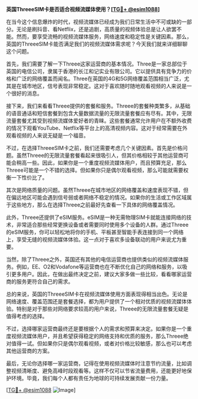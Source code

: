 **英国ThreeeSIM卡是否适合视频流媒体使用？[[TG💪+ @esim1088](https://t.me/s/esim1088)]**

在当今这个信息爆炸的时代，视频流媒体已经成为我们日常生活中不可或缺的一部分。无论是刷抖音、看Netflix，还是追剧，高质量的视频体验总是让人欲罢不能。然而，要享受流畅的视频流媒体服务，网络速度和稳定性是关键因素。那么，英国的ThreeeSIM卡能否满足我们的视频流媒体需求呢？今天我们就来详细聊聊这个问题。

首先，我们需要了解一下Threee这家运营商的基本情况。Three是一家总部位于英国的电信公司，隶属于香港的长江和记实业有限公司。它以提供具有竞争力的价格和广泛的网络覆盖而闻名。Three在英国的4G和5G网络覆盖范围相当广泛，尤其是在城市地区，信号表现非常稳定。这对于喜欢随时随地观看视频的人来说是一个很好的消息。

接下来，我们来看看Threee提供的套餐和服务。Threee的套餐种类繁多，从基础的语音通话和短信套餐到包含大量数据流量的无限流量套餐应有尽有。其中，无限流量套餐尤其受到视频流媒体爱好者的青睐。这些套餐通常允许用户在不额外收费的情况下观看YouTube、Netflix等平台上的高清视频内容。这对于经常需要在外观看视频的人来说无疑是一个福音。

不过，在选择ThreeeSIM卡之前，我们还需要考虑几个关键因素。首先是价格问题。虽然Threee的无限流量套餐看起来很吸引人，但其价格相较于其他运营商可能会稍高一些。因此，如果你是一个重度视频流媒体用户，而且预算充足，那么Threee可能是一个不错的选择。但如果你只是偶尔观看视频，那么可能就需要权衡一下性价比了。

其次是网络质量的问题。虽然Threee在城市地区的网络覆盖和速度表现不错，但在偏远地区可能会遇到信号弱或者网络不稳定的情况。如果你的生活或工作区域属于这些地方，那么在选择Threee之前最好先查看一下具体的网络覆盖情况。

此外，Threee还提供了eSIM服务。eSIM是一种无需物理SIM卡就能连接网络的技术，非常适合那些经常更换设备或者需要同时使用多个设备的人群。通过Threee的eSIM服务，你可以轻松地将你的手机、平板甚至智能手表连接到同一个网络上，享受无缝的视频流媒体体验。这一点对于喜欢多设备联动的用户来说尤为重要。

当然，除了Threee之外，英国还有其他的电信运营商也提供类似的视频流媒体服务。例如，EE、O2和Vodafone等运营商也在不断优化自己的网络和服务，以吸引更多用户。因此，在做出最终决定之前，建议大家多做一些比较，看看哪家运营商的服务更符合自己的需求。

总的来说，英国的ThreeeSIM卡在视频流媒体使用方面表现得相当出色。无论是网络速度、覆盖范围还是套餐选择，都为用户提供了一个相对优质的视频流媒体体验。特别是对于那些对网络要求较高的用户来说，Threee的无限流量套餐无疑是值得考虑的选择。

不过，选择哪家运营商最终还是要根据个人的需求和预算来决定。如果你是一个重度视频流媒体用户，并且希望获得稳定的网络支持和优质的服务，那么Threee绝对值得一试。但如果你只是偶尔观看视频，或者对价格比较敏感，那么也可以考虑其他运营商的方案。

最后，无论你选择哪一家运营商，记得在使用视频流媒体时注意节约流量，比如调整视频清晰度、避免高峰时段观看等。这样不仅可以节省流量费用，还能更好地保护环境。毕竟，我们每个人都有责任为地球的可持续发展贡献一份力量。

[[TG💪+ @esim1088](https://t.me/s/esim1088) ![Image](https://i.postimg.cc/4NQfJmqS/Snipaste-2025-05-13-00-14-12.png)]